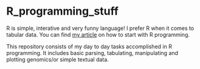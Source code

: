 # R_programming_stuff

R is simple, interative and very funny language! I prefer R when it comes to tabular data. You can find [my article](https://www.linkedin.com/pulse/how-do-i-start-r-programming-vijay-lakhujani "How-do-i-start-with-R-programming-?") on how to start with R programming.



This repository consists of my day to day tasks accomplished in R programming. It includes basic parsing, tabulating, manipulating and plotting genomics/or simple textual data.
